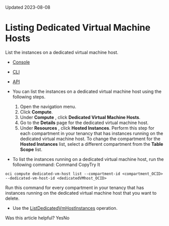 Updated 2023-08-08
# Listing Dedicated Virtual Machine Hosts
List the instances on a dedicated virtual machine host.
  * [Console](https://docs.oracle.com/en-us/iaas/Content/Compute/Concepts/dedicatedvmhosts_topic-Listing_a_Dedicated_Virtual_Machine_Host.htm)
  * [CLI](https://docs.oracle.com/en-us/iaas/Content/Compute/Concepts/dedicatedvmhosts_topic-Listing_a_Dedicated_Virtual_Machine_Host.htm)
  * [API](https://docs.oracle.com/en-us/iaas/Content/Compute/Concepts/dedicatedvmhosts_topic-Listing_a_Dedicated_Virtual_Machine_Host.htm)


  * You can list the instances on a dedicated virtual machine host using the following steps.
    1. Open the navigation menu.
    2. Click **Compute**.
    3. Under **Compute** , click **Dedicated Virtual Machine Hosts**.
    4. Go to the **Details** page for the dedicated virtual machine host.
    5. Under **Resources** , click **Hosted Instances**. Perform this step for each compartment in your tenancy that has instances running on the dedicated virtual machine host. To change the compartment for the **Hosted Instances** list, select a different compartment from the **Table Scope** list.
  * To list the instances running on a dedicated virtual machine host, run the following command:
Command
CopyTry It
```
oci compute dedicated-vm-host list --compartment-id <compartment_OCID> --dedicated-vm-host-id <dedicatedVMhost_OCID>
```

Run this command for every compartment in your tenancy that has instances running on the dedicated virtual machine host that you want to delete.
  * Use the [ListDedicatedVmHostInstances](https://docs.oracle.com/iaas/api/#/en/iaas/latest/DedicatedVmHostInstanceSummary/ListDedicatedVmHostInstances) operation.


Was this article helpful?
YesNo

